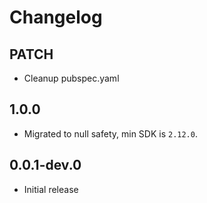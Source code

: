 # Changelog

## PATCH

* Cleanup pubspec.yaml

## 1.0.0

* Migrated to null safety, min SDK is `2.12.0`.

## 0.0.1-dev.0

* Initial release
